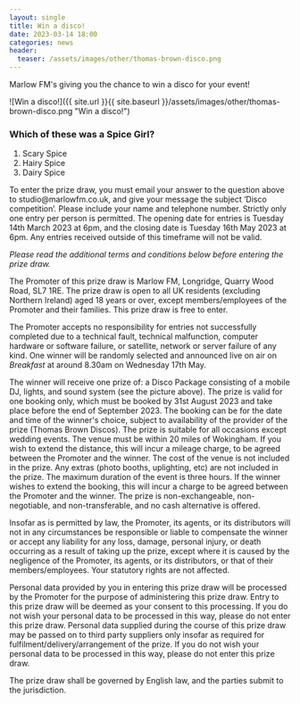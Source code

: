 ```yaml
---
layout: single
title: Win a disco!
date: 2023-03-14 18:00
categories: news
header:
  teaser: /assets/images/other/thomas-brown-disco.png
---
```

Marlow FM's giving you the chance to win a disco for your event! 

![Win a disco!]({{ site.url }}{{ site.baseurl }}/assets/images/other/thomas-brown-disco.png "Win a disco!")

<h3>Which of these was a Spice Girl?</h3>

<ol>
	<li>Scary Spice</li>
	<li>Hairy Spice</li>
	<li>Dairy Spice</li>
</ol>

<p>To enter the prize draw, you must email your answer to the question above to studio@marlowfm.co.uk, and give your message the subject ‘Disco competition’. Please include your name and telephone number. Strictly only one entry per person is permitted. The opening date for entries is Tuesday 14th March 2023 at 6pm, and the closing date is Tuesday 16th May 2023 at 6pm. Any entries received outside of this timeframe will not be valid.</p>

<p><i>Please read the additional terms and conditions below before entering the prize draw.</i></p>

<p>The Promoter of this prize draw is Marlow FM, Longridge, Quarry Wood Road, SL7 1RE. The prize draw is open to all UK residents (excluding Northern Ireland) aged 18 years or over, except members/employees of the Promoter and their families. This prize draw is free to enter.</p>

<p>The Promoter accepts no responsibility for entries not successfully completed due to a technical fault, technical malfunction, computer hardware or software failure, or satellite, network or server failure of any kind. One winner will be randomly selected and announced live on air on <i>Breakfast</i> at around 8.30am on Wednesday 17th May.</p>

<p>The winner will receive one prize of: a Disco Package consisting of a mobile DJ, lights, and sound system (see the picture above). The prize is valid for one booking only, which must be booked by 31st August 2023 and take place before the end of September 2023. The booking can be for the date and time of the winner's choice, subject to availability of the provider of the prize (Thomas Brown Discos). The prize is suitable for all occasions except wedding events. The venue must be within 20 miles of Wokingham. If you wish to extend the distance, this will incur a mileage charge, to be agreed between the Promoter and the winner. The cost of the venue is not included in the prize. Any extras (photo booths, uplighting, etc) are not included in the prize. The maximum duration of the event is three hours. If the winner wishes to extend the booking, this will incur a charge to be agreed between the Promoter and the winner. The prize is non-exchangeable, non-negotiable, and non-transferable, and no cash alternative is offered.</p>

<p>Insofar as is permitted by law, the Promoter, its agents, or its distributors will not in any circumstances be responsible or liable to compensate the winner or accept any liability for any loss, damage, personal injury, or death occurring as a result of taking up the prize, except where it is caused by the negligence of the Promoter, its agents, or its distributors, or that of their members/employees. Your statutory rights are not affected.</p>

<p>Personal data provided by you in entering this prize draw will be processed by the Promoter for the purpose of administering this prize draw. Entry to this prize draw will be deemed as your consent to this processing. If you do not wish your personal data to be processed in this way, please do not enter this prize draw. Personal data supplied during the course of this prize draw may be passed on to third party suppliers only insofar as required for fulfilment/delivery/arrangement of the prize. If you do not wish your personal data to be processed in this way, please do not enter this prize draw.</p>

<p>The prize draw shall be governed by English law, and the parties submit to the jurisdiction.</p>